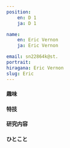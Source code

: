 ```yaml
---
position:
    en: D 1
    ja: D 1

name:
    en: Eric Vernon
    ja: Eric Vernon

email: sn22864k@st.
portrait: 
hiragana: Eric Vernon
slug: Eric
---
```


#### 趣味

#### 特技

#### 研究内容

#### ひとこと
